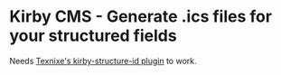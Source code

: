 # Kirby CMS - Generate .ics files for your structured fields

Needs [Texnixe's kirby-structure-id plugin](https://github.com/texnixe/kirby-structure-id) to work.
